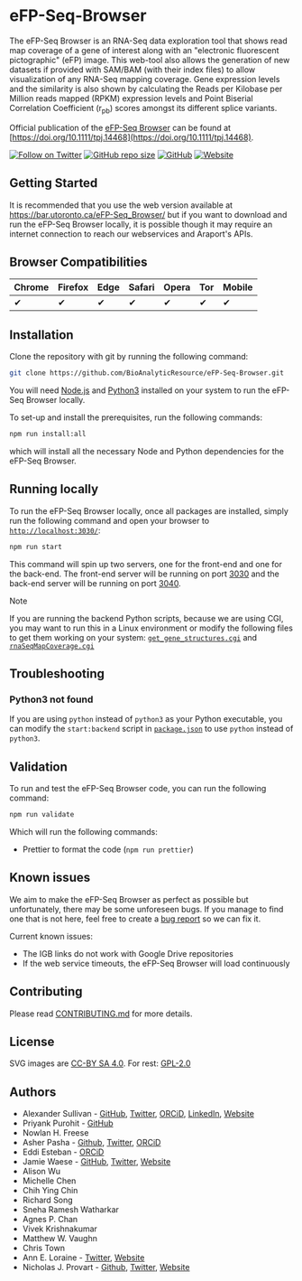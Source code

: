 # eFP-Seq-Browser

The eFP-Seq Browser is an RNA-Seq data exploration tool that shows read map coverage of a gene of interest along with an "electronic fluorescent pictographic" (eFP) image. This web-tool also allows the generation of new datasets if provided with SAM/BAM (with their index files) to allow visualization of any RNA-Seq mapping coverage. Gene expression levels and the similarity is also shown by calculating the Reads per Kilobase per Million reads mapped (RPKM) expression levels and Point Biserial Correlation Coefficient (r<sub>pb</sub>) scores amongst its different splice variants.

Official publication of the [eFP-Seq Browser](https://bar.utoronto.ca/eFP-Seq_Browser/) can be found at [https://doi.org/10.1111/tpj.14468](https://doi.org/10.1111/tpj.14468).

[![Follow on Twitter](https://img.shields.io/twitter/follow/BAR_PlantBio?style=social)](https://twitter.com/BAR_PlantBio)
[![GitHub repo size](https://img.shields.io/github/repo-size/BioAnalyticResource/eFP-Seq-Browser)](https://github.com/BioAnalyticResource/eFP-Seq-Browser)
[![GitHub](https://img.shields.io/github/license/BioAnalyticResource/eFP-Seq-Browser)](https://github.com/BioAnalyticResource/eFP-Seq-Browser)
[![Website](https://img.shields.io/website?url=https%3A%2F%2Fbar.utoronto.ca%2FeFP-Seq_Browser%2F)](https://bar.utoronto.ca/eFP-Seq_Browser/)

## Getting Started

It is recommended that you use the web version available at <https://bar.utoronto.ca/eFP-Seq_Browser/> but if you want to download and run the eFP-Seq Browser locally, it is possible though it may require an internet connection to reach our webservices and Araport's APIs.

## Browser Compatibilities

| Chrome | Firefox | Edge | Safari | Opera | Tor | Mobile |
| ------ | ------- | ---- | ------ | ----- | --- | ------ |
| ✔     | ✔      | ✔   | ✔     | ✔    | ✔  | ✔     |

## Installation

Clone the repository with git by running the following command:

```bash
git clone https://github.com/BioAnalyticResource/eFP-Seq-Browser.git
```

You will need [Node.js](https://nodejs.org/en/) and [Python3](https://www.python.org/downloads/) installed on your system to run the eFP-Seq Browser locally.

To set-up and install the prerequisites, run the following commands:

```bash
npm run install:all
```

which will install all the necessary Node and Python dependencies for the eFP-Seq Browser.

## Running locally

To run the eFP-Seq Browser locally, once all packages are installed, simply run the following command and open your browser to [`http://localhost:3030/`](http://localhost:3030/):

```bash
npm run start
```

This command will spin up two servers, one for the front-end and one for the back-end. The front-end server will be running on port [3030](http://localhost:3030/) and the back-end server will be running on port [3040](http://localhost:3040/).

> [!NOTE]
> If you are running the backend Python scripts, because we are using CGI, you may want to run this in a Linux environment or modify the following files to get them working on your system: [`get_gene_structures.cgi`](./cgi-bin/get_gene_structures.cgi) and [`rnaSeqMapCoverage.cgi`](./cgi-bin/rnaSeqMapCoverage.cgi)

## Troubleshooting

### Python3 not found

If you are using `python` instead of `python3` as your Python executable, you can modify the `start:backend` script in [`package.json`](./package.json) to use `python` instead of `python3`.

## Validation

To run and test the eFP-Seq Browser code, you can run the following command:

```bash
npm run validate
```

Which will run the following commands:

- Prettier to format the code (`npm run prettier`)

## Known issues

We aim to make the eFP-Seq Browser as perfect as possible but unfortunately, there may be some unforeseen bugs. If you manage to find one that is not here, feel free to create a [bug report](https://github.com/BioAnalyticResource/eFP-Seq_Browser/issues/new?template=bug_report.md) so we can fix it.

Current known issues:

- The IGB links do not work with Google Drive repositories
- If the web service timeouts, the eFP-Seq Browser will load continuously

## Contributing

Please read [CONTRIBUTING.md](CONTRIBUTING.md) for more details.

## License

SVG images are [CC-BY SA 4.0](https://creativecommons.org/licenses/by-sa/4.0/).
For rest: [GPL-2.0](LICENSE.md)

## Authors

- Alexander Sullivan - [GitHub](https://github.com/AlexJSully), [Twitter](https://twitter.com/alexjsully), [ORCiD](https://orcid.org/0000-0002-4463-4473), [LinkedIn](https://www.linkedin.com/in/alexanderjsullivan/), [Website](https://alexjsully.me/)
- Priyank Purohit - [GitHub](https://github.com/priyank-purohit)
- Nowlan H. Freese
- Asher Pasha - [Github](https://github.com/asherpasha), [Twitter](https://twitter.com/AsherPasha), [ORCiD](https://orcid.org/0000-0002-9315-0520)
- Eddi Esteban - [ORCiD](https://orcid.org/0000-0001-9016-9202)
- Jamie Waese - [GitHub](https://github.com/jamiewaese), [Twitter](https://twitter.com/JamieWaese), [Website](https://www.waese.com/#)
- Alison Wu
- Michelle Chen
- Chih Ying Chin
- Richard Song
- Sneha Ramesh Watharkar
- Agnes P. Chan
- Vivek Krishnakumar
- Matthew W. Vaughn
- Chris Town
- Ann E. Loraine - [Twitter](https://twitter.com/igbbioviz), [Website](https://lorainelab.org/)
- Nicholas J. Provart - [Github](https://github.com/BioAnalyticResource), [Twitter](https://twitter.com/BAR_PlantBio), [Website](https://bar.utoronto.ca)
